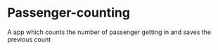 # Passenger-counting

A app which counts the number of passenger getting in and saves the previous count
